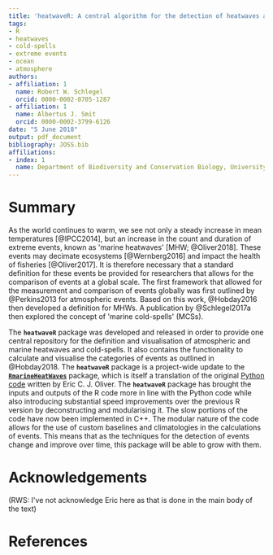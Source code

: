 ```yaml
---
title: 'heatwaveR: A central algorithm for the detection of heatwaves and cold-spells'
tags:
- R
- heatwaves
- cold-spells
- extreme events
- ocean
- atmosphere
authors:
- affiliation: 1
  name: Robert W. Schlegel
  orcid: 0000-0002-0705-1287
- affiliation: 1
  name: Albertus J. Smit
  orcid: 0000-0002-3799-6126
date: "5 June 2018"
output: pdf_document
bibliography: JOSS.bib
affiliations:
- index: 1
  name: Department of Biodiversity and Conservation Biology, University of the Western Cape
---
```


# Summary

As the world continues to warm, we see not only a steady increase in mean temperatures [@IPCC2014], but an increase in the count and duration of extreme events, known as 'marine heatwaves' [MHW; @Oliver2018]. These events may decimate ecosystems [@Wernberg2016] and impact the health of fisheries [@Oliver2017]. It is therefore necessary that a standard definition for these events be provided for researchers that allows for the comparison of events at a global scale. The first framework that allowed for the measurement and comparison of events globally was first outlined by @Perkins2013 for atmospheric events. Based on this work, @Hobday2016 then developed a definition for MHWs. A publication by @Schlegel2017a then explored the concept of 'marine cold-spells' (MCSs).

The __`heatwaveR`__ package was developed and released in order to provide one central repository for the definition and visualisation of atmospheric and marine heatwaves and cold-spells. It also contains the functionality to calculate and visualise the categories of events as outlined in @Hobday2018. The __`heatwaveR`__ package is a project-wide update to the [__`RmarineHeatWaves`__](https://github.com/ajsmit/RmarineHeatWaves) package, which is itself a translation of the original [Python code](https://github.com/ecjoliver/marineHeatWaves) written by Eric C. J. Oliver. The __`heatwaveR`__ package has brought the inputs and outputs of the R code more in line with the Python code while also introducing substantial speed improvements over the previous R version by deconstructing and modularising it. The slow portions of the code have now been implemented in C++. The modular nature of the code allows for the use of custom baselines and climatologies in the calculations of events. This means that as the techniques for the detection of events change and improve over time, this package will be able to grow with them.

# Acknowledgements
(RWS: I've not acknowledge Eric here as that is done in the main body of the text)

# References
